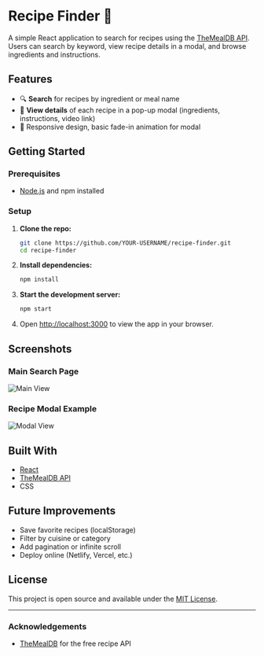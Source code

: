 # Recipe Finder 🍳

A simple React application to search for recipes using the [TheMealDB API](https://www.themealdb.com/api.php).  
Users can search by keyword, view recipe details in a modal, and browse ingredients and instructions.

## Features

- 🔍 **Search** for recipes by ingredient or meal name
- 📝 **View details** of each recipe in a pop-up modal (ingredients, instructions, video link)
- 🎨 Responsive design, basic fade-in animation for modal

## Getting Started

### Prerequisites

- [Node.js](https://nodejs.org/) and npm installed

### Setup

1. **Clone the repo:**

   ```bash
   git clone https://github.com/YOUR-USERNAME/recipe-finder.git
   cd recipe-finder
   ```

2. **Install dependencies:**

   ```bash
   npm install
   ```

3. **Start the development server:**

   ```bash
   npm start
   ```

4. Open [http://localhost:3000](http://localhost:3000) to view the app in your browser.

## Screenshots

### Main Search Page

![Main View](screenshots/Screenshot%202025-05-29%20at%206.39.00 PM.png)

### Recipe Modal Example

![Modal View](screenshots/Screenshot%202025-05-29%20at%206.39.37 PM.png)

## Built With

- [React](https://reactjs.org/)
- [TheMealDB API](https://www.themealdb.com/api.php)
- CSS

## Future Improvements

- Save favorite recipes (localStorage)
- Filter by cuisine or category
- Add pagination or infinite scroll
- Deploy online (Netlify, Vercel, etc.)

## License

This project is open source and available under the [MIT License](LICENSE).

---

### Acknowledgements

- [TheMealDB](https://www.themealdb.com/) for the free recipe API

